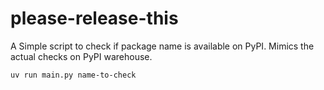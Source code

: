 # please-release-this

A Simple script to check if package name is available on PyPI.
Mimics the actual checks on PyPI warehouse.

```sh
uv run main.py name-to-check
```
